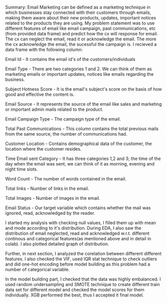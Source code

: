 Summary: Email Marketing can be defined as a marketing technique in which businesses stay connected with their customers through emails, making them aware about their new products, updates, important notices related to the products they are using. My problem statement was to use different features of email like email campaign, past communications, etc (from provided data frame) and predict how the cx will response for email. The cx can neglect the email, read it or acknowledge the email. The more the cx acknowledge the email, the sucessful the campaign is. I recieved a data frame with the following column:

Email Id - It contains the email id's of the customers/individuals 

Email Type - There are two categories 1 and 2. We can think of them as marketing emails or important updates, notices like emails regarding the business. 

Subject Hotness Score - It is the email's subject's score on the basis of how good and effective the content is. 

Email Source - It represents the source of the email like sales and marketing or important admin mails related to the product. 

Email Campaign Type - The campaign type of the email. 

Total Past Communications - This column contains the total previous mails from the same source, the number of communications had. 

Customer Location - Contains demographical data of the customer, the location where the customer resides. 

Time Email sent Category - It has three categories 1,2 and 3; the time of the day when the email was sent, we can think of it as morning, evening and night time slots. 

Word Count - The number of words contained in the email. 

Total links - Number of links in the email. 

Total Images - Number of images in the email. 

Email Status - Our target variable which contains whether the mail was ignored, read, acknowledged by the reader.

I started my analysis with checking null values, I filled them up with mean and mode according to it's distribution. During EDA, I also saw the distribution of email neglected, read and acknowledged w.r.t. different continous and categorical features(as mentioned above and in detail in colab). I also plotted detailed graph of distribution.

Further, in next section, I analyzed the corelation between different different features. I also checked the VIF, used IQR stat technique to check outliers and did one-hot encoding before model building as this problem had a number of categorical variable.

In the model building part, I checked that the data was highly embalanced. I used random undersampling and SMOTE technique to create different train data set for different model and checked the model scores for them individually. XGB performed the best, thus I accepted it final model.
